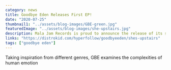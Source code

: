 ```yaml
---
category: news
title: Goodbye Eden Releases First EP!
date: "2020-07-25"
thumbnail1: "../assets/blog-images/GBE-green.jpg"
featuredImage: "../assets/blog-images/she-upstairs.jpg"
description: Mala Jam Records is proud to announce the release of its second EP.
links: "https://distrokid.com/hyperfollow/goodbyeeden/shes-upstairs"
tags: ["goodbye eden"]
---
```


Taking inspiration from different genres, GBE examines the complexities of human emotion
